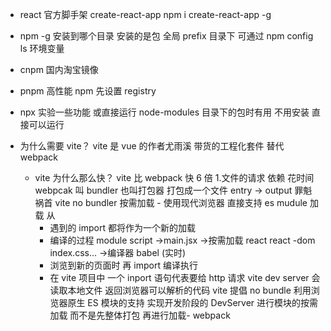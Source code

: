 - react 官方脚手架
  create-react-app
  npm i create-react-app -g

- npm -g 安装到哪个目录
  安装的是包
  全局 prefix 目录下 可通过 npm config ls
  环境变量

- cnpm 国内淘宝镜像
- pnpm
  高性能 npm
  先设置 registry

- npx
  实验一些功能 或直接运行 node-modules 目录下的包时有用
  不用安装 直接可以运行

- 为什么需要 vite？
  vite 是 vue 的作者尤雨溪 带货的工程化套件 替代 webpack
  - vite 为什么那么快？
    vite 比 webpack 快 6 倍 1.文件的请求 依赖 花时间  
     webpcak 叫 bundler 也叫打包器 打包成一个文件
    entry -> output 罪魁祸首
    vite no bundler 按需加载 - 使用现代浏览器 直接支持 es mudule 加载
    从<script type="module" script="/src/main.jsx"> </script>
    - 遇到的 import 都将作为一个新的加载
    - 编译的过程
      module script ->main.jsx ->按需加载 react
      react -dom index.css... ->编译器 babel (实时)
    - 浏览到新的页面时 再 import 编译执行
    - 在 vite 项目中 一个 inport 语句代表要给 http 请求
      vite dev server 会读取本地文件 返回浏览器可以解析的代码
      vite 提倡 no bundle
      利用浏览器原生 ES 模块的支持 实现开发阶段的 DevServer
      进行模块的按需加载 而不是先整体打包 再进行加载- webpack

